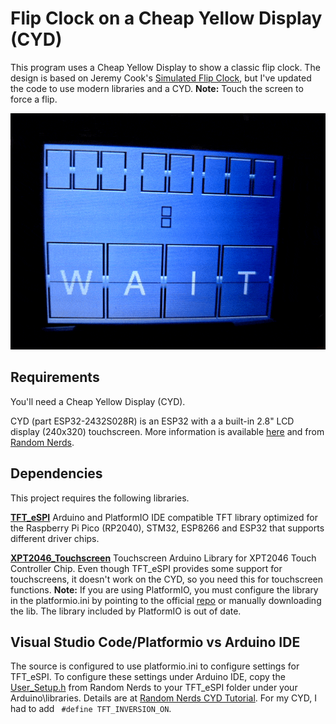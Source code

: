 # Flip Clock on a Cheap Yellow Display (CYD)
This program uses a Cheap Yellow Display to show a classic flip clock.  The design is based on Jeremy Cook's [Simulated Flip Clock](https://github.com/funnypolynomial/FlipClock), but I've updated the code to use modern libraries and a CYD. **Note:** Touch the screen to force a flip.

![Animation](./assets/CYDFlipClock1.gif)

## Requirements

You'll need a Cheap Yellow Display (CYD).

CYD (part ESP32-2432S028R) is an ESP32 with a a built-in 2.8" LCD display (240x320) touchscreen. More information is available [here](https://github.com/witnessmenow/ESP32-Cheap-Yellow-Display) and from [Random Nerds](https://randomnerdtutorials.com/projects-esp32/). 

## Dependencies

This project requires the following libraries.

**[TFT_eSPI](https://github.com/Bodmer/TFT_eSPI)**
Arduino and PlatformIO IDE compatible TFT library optimized for the Raspberry Pi Pico (RP2040), STM32, ESP8266 and ESP32 that supports different driver chips.

**[XPT2046_Touchscreen](https://github.com/PaulStoffregen/XPT2046_Touchscreen)**
Touchscreen Arduino Library for XPT2046 Touch Controller Chip. Even though TFT_eSPI provides some support for touchscreens, it doesn't work on the CYD, so you need this for touchscreen functions. **Note:** If you are using PlatformIO, you must configure the library in the platformio.ini by pointing to the official [repo](https://github.com/PaulStoffregen/XPT2046_Touchscreen.git) or manually downloading the lib. The library included by PlatformIO is out of date.

## Visual Studio Code/Platformio vs Arduino IDE
The source is configured to use platformio.ini to configure settings for TFT_eSPI.  To configure these settings under Arduino IDE, copy the [User_Setup.h](https://raw.githubusercontent.com/RuiSantosdotme/ESP32-TFT-Touchscreen/main/configs/User_Setup.h) from Random Nerds to your TFT_eSPI folder under your Arduino\libraries. Details are at [Random Nerds CYD Tutorial](https://randomnerdtutorials.com/cheap-yellow-display-esp32-2432s028r/). For my CYD, I had to add ` #define TFT_INVERSION_ON`.

